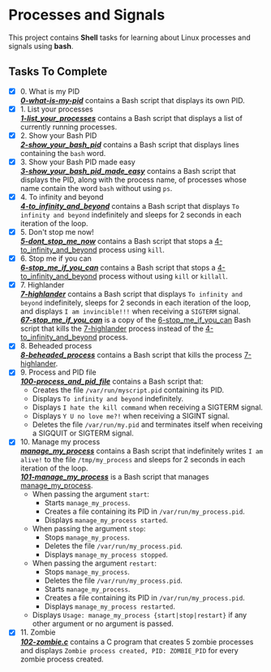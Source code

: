 # Processes and Signals

This project contains __Shell__ tasks for learning about Linux processes and signals using **bash**.

## Tasks To Complete

+ [x] 0\. What is my PID <br/>_**[0-what-is-my-pid](0-what-is-my-pid)**_ contains a Bash script that displays its own PID.
+ [x] 1\. List your processes <br/>_**[1-list_your_processes](1-list_your_processes)**_ contains a Bash script that displays a list of currently running processes.
+ [x] 2\. Show your Bash PID <br/>_**[2-show_your_bash_pid](2-show_your_bash_pid)**_ contains a Bash script that displays lines containing the `bash` word.
+ [x] 3\. Show your Bash PID made easy <br/>_**[3-show_your_bash_pid_made_easy](3-show_your_bash_pid_made_easy)**_ contains a Bash script that displays the PID, along with the process name, of processes whose name contain the word `bash` without using `ps`.
+ [x] 4\. To infinity and beyond <br/>_**[4-to_infinity_and_beyond](4-to_infinity_and_beyond)**_ contains a Bash script that displays `To infinity and beyond` indefinitely and sleeps for 2 seconds in each iteration of the loop.
+ [x] 5\. Don't stop me now! <br/>_**[5-dont_stop_me_now](5-dont_stop_me_now)**_ contains a Bash script that stops a [4-to_infinity_and_beyond](4-to_infinity_and_beyond) process using `kill`.
+ [x] 6\. Stop me if you can <br/>_**[6-stop_me_if_you_can](6-stop_me_if_you_can)**_ contains a Bash script that stops a [4-to_infinity_and_beyond](4-to_infinity_and_beyond) process without using `kill` or `killall`.
+ [x] 7\. Highlander <br/>_**[7-highlander](7-highlander)**_ contains a Bash script that displays `To infinity and beyond` indefinitely, sleeps for 2 seconds in each iteration of the loop, and displays `I am invincible!!!` when receiving a `SIGTERM` signal.<br/>_**[67-stop_me_if_you_can](67-stop_me_if_you_can)**_ is a copy of the [6-stop_me_if_you_can](6-stop_me_if_you_can) Bash script that kills the [7-highlander](7-highlander) process instead of the [4-to_infinity_and_beyond](4-to_infinity_and_beyond) process.
+ [x] 8\. Beheaded process <br/>_**[8-beheaded_process](8-beheaded_process)**_ contains a Bash script that kills the process [7-highlander](7-highlander).
+ [x] 9\. Process and PID file <br/>_**[100-process_and_pid_file](100-process_and_pid_file)**_ contains a Bash script that:
  + Creates the file `/var/run/myscript.pid` containing its PID.
  + Displays `To infinity and beyond` indefinitely.
  + Displays `I hate the kill command` when receiving a SIGTERM signal.
  + Displays `Y U no love me?!` when receiving a SIGINT signal.
  + Deletes the file `/var/run/my.pid` and terminates itself when receiving a SIGQUIT or SIGTERM signal.
+ [x] 10\. Manage my process <br/>_**[manage_my_process](manage_my_process)**_ contains a Bash script that indefinitely writes `I am alive!` to the file `/tmp/my_process` and sleeps for 2 seconds in each iteration of the loop. <br/>_**[101-manage_my_process](101-manage_my_process)**_ is a Bash script that manages [manage_my_process](manage_my_process).
  + When passing the argument `start`:
    + Starts `manage_my_process`.
    + Creates a file containing its PID in `/var/run/my_process.pid`.
    + Displays `manage_my_process started`.
  + When passing the argument `stop`:
    + Stops `manage_my_process`.
    + Deletes the file `/var/run/my_process.pid`.
    + Displays `manage_my_process stopped`.
  + When passing the argument `restart`:
    + Stops `manage_my_process`.
    + Deletes the file `/var/run/my_process.pid`.
    + Starts `manage_my_process`.
    + Creates a file containing its PID in `/var/run/my_process.pid`.
    + Displays `manage_my_process restarted`.
  + Displays `Usage: manage_my_process {start|stop|restart}` if any other argument or no argument is passed.
+ [x] 11\. Zombie <br/>_**[102-zombie.c](102-zombie.c)**_ contains a C program that creates 5 zombie processes and displays `Zombie process created, PID: ZOMBIE_PID` for every zombie process created.
